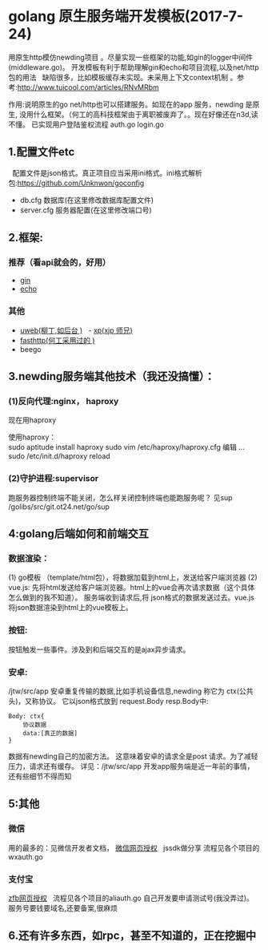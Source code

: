 golang 原生服务端开发模板(2017-7-24)
==================
   用原生http模仿newding项目 。尽量实现一些框架的功能,如gin的logger中间件(middleware.go)。
   开发模板有利于帮助理解gin和echo和项目流程,以及net/http包的用法
   缺陷很多，比如模板缓存未实现。未采用上下文context机制 。参考:http://www.tuicool.com/articles/RNvMRbm
   
   作用:说明原生的go  net/http也可以搭建服务。如现在的app 服务，newding 是原生,
   没用什么框架。（何工的高科技框架由于离职被废弃了。。现在好像还在n3d,读不懂。
   已实现用户登陆鉴权流程 auth.go login.go

## 1.配置文件etc
   配置文件是json格式。真正项目应当采用ini格式。ini格式解析包:https://github.com/Unknwon/goconfig
    
   - db.cfg 数据库(在这里修改数据库配置文件)
   - server.cfg 服务器配置(在这里修改端口号)

## 2.框架:
### 推荐（看api就会的，好用）
   - [gin](https://github.com/gin-gonic/gin)
   - [echo](http://go-echo.org/)

### 其他

   - [uweb(柳丁,如后台 )](https://github.com/ot24net/uweb)
   - [xp(xjp 师兄)](https://git.oschina.net/JinpengXu/xp.git)
   - [fasthttp(何工采用过的 )](http://www.qingpingshan.com/jb/go/148471.html)
   - beego 

## 3.newding服务端其他技术（我还没搞懂）：
### (1)反向代理:nginx， haproxy
   现在用haproxy

   使用haproxy：  
        sudo aptitude install haproxy
        sudo  vim  /etc/haproxy/haproxy.cfg
        编辑 ...
        sudo /etc/init.d/haproxy reload 

### (2)守护进程:supervisor
   跑服务器控制终端不能关闭，怎么样关闭控制终端也能跑服务呢？
   见sup  /golibs/src/git.ot24.net/go/sup

## 4:golang后端如何和前端交互
### 数据渲染：
   (1) go模板  （template/html包），将数据加载到html上，发送给客户端浏览器
   (2) vue.js: 先将html发送给客户端浏览器。html上的vue会再次请求数据（这个具体怎么做到的我不知道）。
   服务端收到请求后,将 json格式的数据发送过去。vue.js将json数据渲染到html上的vue模板上。
    
### 按钮:
   按钮触发一些事件。涉及到和后端交互的是ajax异步请求。

### 安卓:
   /jtw/src/app
   安卓重复传输的数据,比如手机设备信息,newding 称它为 ctx(公共头)，又称协议。
   它以json格式放到 request.Body resp.Body中:

    Body: ctx{
        协议数据
        data:[真正的数据]
    }

   数据有newding自己的加密方法。
   这意味着安卓的请求全是post 请求。为了减轻压力，请求还有缓存。
   详见：/jtw/src/app
   开发app服务端是近一年前的事情，还有些细节不得而知


## 5:其他
### 微信

   用的最多的：见微信开发者文档，
 [微信网页授权](https://mp.weixin.qq.com/wiki?t=resource/res_main&id=mp1421140842)  
   jssdk做分享
   流程见各个项目的wxauth.go
    
### 支付宝

 [zfb网页授权](https://doc.open.alipay.com/docs/doc.htm?spm=a219a.7629140.0.0.S9FnTv&treeId=193&articleId=105193&docType=1)
   流程见各个项目的aliauth.go
   自己开发要申请测试号(我没弄过)。服务号要钱要域名,还要备案,很麻烦

## 6.还有许多东西，如rpc，甚至不知道的，正在挖掘中
